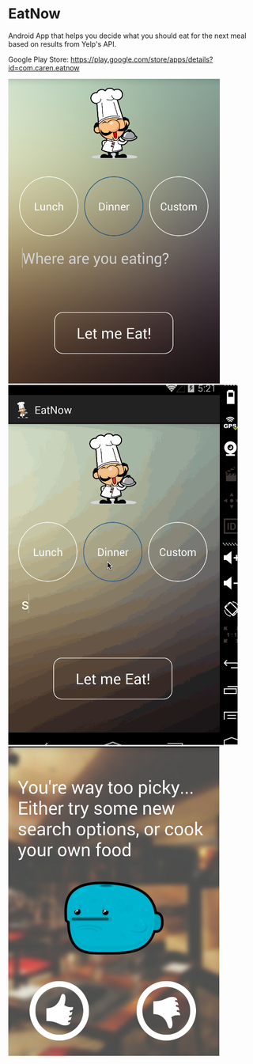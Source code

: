 EatNow
======

Android App that helps you decide what you should eat for the next meal based on results from Yelp's API.

Google Play Store: https://play.google.com/store/apps/details?id=com.caren.eatnow

![ScreenCap](sn1.png)
![GIF](eatnow1.gif)
![ScreenCap2](sn2.png)

